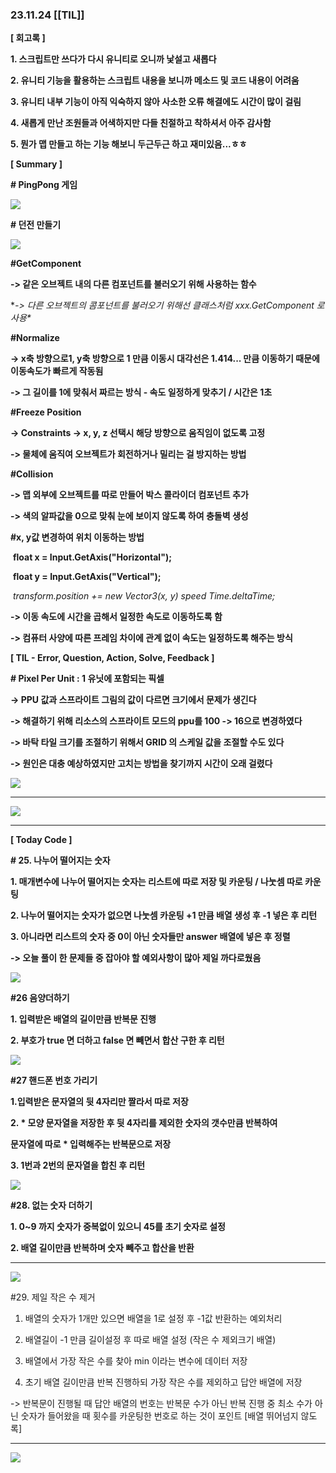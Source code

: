 ### 23.11.24 [[TIL]]

**[ 회고록 ]**

**1. 스크립트만 쓰다가 다시 유니티로 오니까 낯설고 새롭다**

**2. 유니티 기능을 활용하는 스크립트 내용을 보니까 메소드 및 코드 내용이 어려움**

**3. 유니티 내부 기능이 아직 익숙하지 않아 사소한 오류 해결에도 시간이 많이 걸림**

**4. 새롭게 만난 조원들과 어색하지만 다들 친절하고 착하셔서 아주 감사함**

**5. 뭔가 맵 만들고 하는 기능 해보니 두근두근 하고 재미있음...ㅎㅎ**

****[ Summary ]****

  

**# PingPong 게임**

  

[![](https://blogger.googleusercontent.com/img/b/R29vZ2xl/AVvXsEhCxXmS9jd4hEqEUk6LjA5OJ5nIVyFCljlgt6joaS8mY5cp6Cs2HZuezMMQLoITUQuwq7oATlO-Ztc0N7QXGiwcayzBbwsRe84IKe0XrXvpK5wW1vCNDzfRBHqBvxuYYfF8n628xyAnQXPR_AQh9jyykYOkCPlkrEih_r2E-0oonSukqM9MK1MqPtb_GKy8/s320/%EC%8A%A4%ED%81%AC%EB%A6%B0%EC%83%B7%202023-11-24%20152817.png)](https://www.blogger.com/blog/post/edit/3583706664799492072/2593896630514758444#)

  

  

**# 던전 만들기**

  

[![](https://blogger.googleusercontent.com/img/b/R29vZ2xl/AVvXsEiG75G2UmchwHGNIxX49VdJLCTaMEJRF5SPnQYRPsO3OwY-8fUt8OIXcSyj0bZqh_xjshANJ5MiUYrvM7Qg-cQC4HFS1f2NcCKQkI7IZM2fVvtAlKMUF61Pb3sURpQMaPtjf4zrBA4tsflIizQc5ykZd6JjygN__1exef1sL1VBEH-mb8_MqqTqzaFR9cEi/s320/%EC%8A%A4%ED%81%AC%EB%A6%B0%EC%83%B7%202023-11-24%20210541.png)](https://www.blogger.com/blog/post/edit/3583706664799492072/2593896630514758444#)

  

  

  

  

**#GetComponent**

**-> 같은 오브젝트 내의 다른 컴포넌트를 불러오기 위해 사용하는 함수**

**-> 다른 오브젝트의 콤포넌트를 불러오기 위해선 클래스처럼 xxx.GetComponent 로 사용\**

**#Normalize** 

**-> x축 방향으로1, y축 방향으로 1 만큼 이동시 대각선은 1.414... 만큼 이동하기 때문에 이동속도가 빠르게 작동됨**

**-> 그 길이를 1에 맞춰서 짜르는 방식 - 속도 일정하게 맞추기 / 시간은 1초**

**#Freeze Position**

**-> Constraints -> x, y, z 선택시 해당 방향으로 움직임이 없도록 고정**

**-> 물체에 움직여 오브젝트가 회전하거나 밀리는 걸 방지하는 방법**

**#Collision**

**-> 맵 외부에 오브젝트를 따로 만들어 박스 콜라이더 컴포넌트 추가**

**-> 색의 알파값을 0으로 맞춰 눈에 보이지 않도록 하여 충돌벽 생성**

**#x, y값 변경하여 위치 이동하는 방법**

 **float x = Input.GetAxis("Horizontal");**

 **float y = Input.GetAxis("Vertical");**

 **transform.position += new Vector3(x, y)* speed *Time.deltaTime;**

**-> 이동 속도에 시간을 곱해서 일정한 속도로 이동하도록 함**

**-> 컴퓨터 사양에 따른 프레임 차이에 관계 없이 속도는 일정하도록 해주는 방식**

  

******[ TIL - Error, Question, Action, Solve, Feedback ]******

**# Pixel Per Unit : 1 유닛에 포함되는 픽셀** 

**-> PPU 값과 스프라이트 그림의 값이 다르면 크기에서 문제가 생긴다**

**-> 해결하기 위해 리소스의 스프라이트 모드의 ppu를 100 -> 16으로 변경하였다**

**-> 바탁 타일 크기를 조절하기 위해서 GRID 의 스케일 값을 조절할 수도 있다**

**-> 원인은 대충 예상하였지만 고치는 방법을 찾기까지 시간이 오래 걸렸다**

****[![](https://blogger.googleusercontent.com/img/b/R29vZ2xl/AVvXsEj8uvdSy6ktToAp8a_3uaOsW-8MzFlIpFT3ijh9-oKIIrHKb2GUlmBHTPCGU-cz4GKP0jNiKwuOLiawSaW7m-n5VKVECzcEghYoPgwsG5xxX17KunZ7oDZc-Gt729FjvrdeWJwgJHkKWh_QoUl9jtiolkIJDRk-tTJ4_ejTkLitJi9a3JcwXM4K0t0kcKen/s320/%EC%8A%A4%ED%81%AC%EB%A6%B0%EC%83%B7%202023-11-24%20192749.png)](https://www.blogger.com/blog/post/edit/3583706664799492072/2593896630514758444#)****

****  

[![](https://blogger.googleusercontent.com/img/b/R29vZ2xl/AVvXsEhLUiw8t93l1dRplSfe8w-GWSywpN1iSDPnLqFHpelPKCq2HyVMI-YtLLTskWyAgUMrdskBDFMicoZo07O2Akr6rnR9Fa5q1hO3ialmIXG9UD2APu3wzfMvEmSstPb2T-Zb1SpydTdHPKRhrsSiPc62jHvYZ8TmLeAUWFvhxvWxD0Ku13VDGTewUepQ74mf/s320/%EC%8A%A4%ED%81%AC%EB%A6%B0%EC%83%B7%202023-11-24%20194924.png)](https://www.blogger.com/blog/post/edit/3583706664799492072/2593896630514758444#)

  
****

  

****[ Today Code ]****

****# 25. 나누어 떨어지는 숫자****

**1. 매개변수에 나누어 떨어지는 숫자는 리스트에 따로 저장 및 카운팅 / 나눗셈 따로 카운팅**

**2. 나누어 떨어지는 숫자가 없으면 나눗셈 카운팅 +1 만큼 배열 생성 후 -1 넣은 후 리턴**

**3. 아니라면 리스트의 숫자 중 0이 아닌 숫자들만 answer 배열에 넣은 후 정렬**

**-> 오늘 풀이 한 문제들 중 잡아야 할 예외사항이 많아 제일 까다로웠음**

[![](https://blogger.googleusercontent.com/img/b/R29vZ2xl/AVvXsEjgebkBxPDkPrAWyb_gp7-95NZBWIujqsYxjEsKR4dwmm-yc_oKaqG3_gEgm2ekEQFxey_ZiTzoo9GlISFAqxQLGwNPcO96KeTiKYXefY1tq59_fMpUyCO2oCR-6GFKUC4ErJBZqCFkZr9k_WGmnI3n5P6mAXBg1kjoy5oo9DQeVOuP1-yFUXrglotNW5vI/s320/%EC%8A%A4%ED%81%AC%EB%A6%B0%EC%83%B7%202023-11-24%20201817.png)](https://www.blogger.com/blog/post/edit/3583706664799492072/2593896630514758444#)

**#26 음양더하기**

**1. 입력받은 배열의 길이만큼 반복문 진행**

**2. 부호가 true 면 더하고 false 면 빼면서 합산 구한 후 리턴**

[![](https://blogger.googleusercontent.com/img/b/R29vZ2xl/AVvXsEi_HXiTNqJlvJ2rm2fzNA2qiaHQ4Ycb0LiB133KOiFZj5AVcryQNqWAkrNZ1WmimbsOMl-ltZZ7QqP9VX5Zsy1k8DvGAU9hZBBdcd_JTYtuteBvK1RDqYOXh4AUMhYFvGx2Oczc65w0A4DbbCyno8JWIIpR7PbJivui1mdg87LflnjbCcWru3tjK9gm_WaP/s320/%EC%8A%A4%ED%81%AC%EB%A6%B0%EC%83%B7%202023-11-24%20201826.png)](https://www.blogger.com/blog/post/edit/3583706664799492072/2593896630514758444#)

  

**#27 핸드폰 번호 가리기**

**1.입력받은 문자열의 뒷 4자리만 짤라서 따로 저장**

**2. * 모양 문자열을 저장한 후 뒷 4자리를 제외한 숫자의 갯수만큼 반복하여**

**문자열에 따로 * 입력해주는 반복문으로 저장**

**3. 1번과 2번의 문자열을 합친 후 리턴**

  

****[![](https://blogger.googleusercontent.com/img/b/R29vZ2xl/AVvXsEjimSaLSXLa7lVO3vBMGX7GI3o9NdSgJkTVVYEkTWJrfWTdOXei6-KwCXxm2leUF-Xz31HhSfYzuBfXBK54_G9cGqPL18IRJ-LNHLGPLd60Yvl3bajduu71wysZJKBPgowbSIJJab9d-p63sXDQjAZcrpw89R-ZiwwQl3xDUjwfuZxS6bPNhAMGoxbogEc3/s320/%EC%8A%A4%ED%81%AC%EB%A6%B0%EC%83%B7%202023-11-24%20201832.png)](https://www.blogger.com/blog/post/edit/3583706664799492072/2593896630514758444#)****

****#28. 없는 숫자 더하기****

****1. 0~9 까지 숫자가 중복없이 있으니 45를 초기 숫자로 설정****

****2. 배열 길이만큼 반복하며 숫자 빼주고 합산을 반환****

****  

[![](https://blogger.googleusercontent.com/img/b/R29vZ2xl/AVvXsEitxmnVTEuWm9jr-1ZRIXX9wL2DXsxDuDLpkWtHRIaKdBWLyiTc-st-UjAKixOp3TkWTX776v40xOTT9ycr3j6HERXAfWlKHaB9nlSFyrDPi7PMM2GJnB_R_WZX0cjFV3_u0HEDA6JqiH7bA6pW4u1FlohYvPOYlCs5NcVhZ2-aBOxyEY6jZwCDjxc95DXH/s320/%EC%8A%A4%ED%81%AC%EB%A6%B0%EC%83%B7%202023-11-24%20201840.png)](https://www.blogger.com/blog/post/edit/3583706664799492072/2593896630514758444#)

  

  

#29. 제일 작은 수 제거

1. 배열의 숫자가 1개만 있으면 배열을 1로 설정 후 -1값 반환하는 예외처리 

2. 배열길이 -1 만큼 길이설정 후 따로 배열 설정 (작은 수 제외크기 배열)

3. 배열에서 가장 작은 수를 찾아 min 이라는 변수에 데이터 저장

4. 초기 배열 길이만큼 반복 진행하되 가장 작은 수를 제외하고 답안 배열에 저장

-> 반복문이 진행될 때 답안 배열의 번호는 반복문 수가 아닌 반복 진행 중 최소 수가 아닌 숫자가 들어왔을 때 횟수를 카운팅한 번호로 하는 것이 포인트 [배열 뛰어넘지 않도록]

  


****

****[![](https://blogger.googleusercontent.com/img/b/R29vZ2xl/AVvXsEivNZTYAUiY7SSjHXQjSm8D-IAoKMie6Kp4Kr7yUOx1TsEp-vZPKoLFI1a9BF7CPkVQIK2I8g9yz7ZHPmvhgbycNRNRcldyUusuSenPl0UMtIB-ak0f4PoDqwv5-x5kehDOG8ZZpynhRc4i221MqFwKy6l_caF_NJmmdjKDDQEkicKWQCgexaDs1GTeiE0H/s320/%EC%8A%A4%ED%81%AC%EB%A6%B0%EC%83%B7%202023-11-24%20201848.png)](https://www.blogger.com/blog/post/edit/3583706664799492072/2593896630514758444#)****